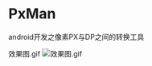 # PxMan
android开发之像素PX与DP之间的转换工具

效果图.gif
![效果图.gif](https://github.com/yoohoho/PxMan/raw/master/screenshot/pxman.gif)